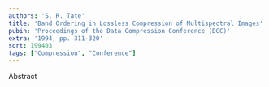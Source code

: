 ```yaml
---
authors: 'S. R. Tate'
title: 'Band Ordering in Lossless Compression of Multispectral Images'
pubin: 'Proceedings of the Data Compression Conference (DCC)'
extra: '1994, pp. 311-320'
sort: 199403
tags: ["Compression", "Conference"]
---
```

Abstract
